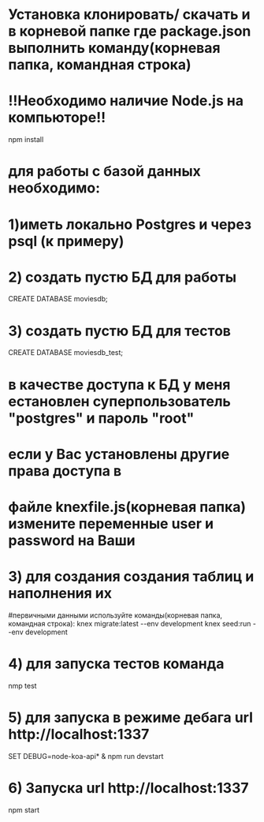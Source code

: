 # Установка клонировать/ скачать и в корневой папке где package.json выполнить команду(корневая папка, командная строка)
# !!Необходимо наличие Node.js на компьюторе!!
 npm install
# для работы с базой данных необходимо:
# 1)иметь локально Postgres и через psql (к примеру)
# 2) создать пустю БД для работы 
CREATE DATABASE moviesdb;
# 3) создать пустю БД для тестов
CREATE DATABASE moviesdb_test;
# в качестве доступа к БД у меня естановлен суперпользователь  "postgres" и пароль "root"
# если у Вас установлены другие права доступа в
# файле knexfile.js(корневая папка) измените переменные user и password на Ваши
# 3) для создания создания таблиц и наполнения их 
#первичными данными используйте команды(корневая папка, командная строка):
 knex migrate:latest --env development
 knex seed:run --env development
# 4) для запуска тестов команда
nmp test
# 5) для запуска в режиме дебага  url http://localhost:1337
SET DEBUG=node-koa-api* & npm run devstart
# 6) Запуска  url http://localhost:1337
npm start
